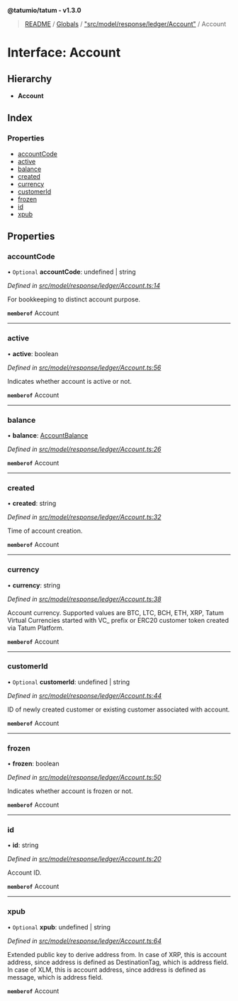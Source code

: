 **@tatumio/tatum - v1.3.0**

> [README](../README.md) / [Globals](../globals.md) / ["src/model/response/ledger/Account"](../modules/_src_model_response_ledger_account_.md) / Account

# Interface: Account

## Hierarchy

* **Account**

## Index

### Properties

* [accountCode](_src_model_response_ledger_account_.account.md#accountcode)
* [active](_src_model_response_ledger_account_.account.md#active)
* [balance](_src_model_response_ledger_account_.account.md#balance)
* [created](_src_model_response_ledger_account_.account.md#created)
* [currency](_src_model_response_ledger_account_.account.md#currency)
* [customerId](_src_model_response_ledger_account_.account.md#customerid)
* [frozen](_src_model_response_ledger_account_.account.md#frozen)
* [id](_src_model_response_ledger_account_.account.md#id)
* [xpub](_src_model_response_ledger_account_.account.md#xpub)

## Properties

### accountCode

• `Optional` **accountCode**: undefined \| string

*Defined in [src/model/response/ledger/Account.ts:14](https://github.com/tatumio/tatum-js/blob/31bb1b4/src/model/response/ledger/Account.ts#L14)*

For bookkeeping to distinct account purpose.

**`memberof`** Account

___

### active

•  **active**: boolean

*Defined in [src/model/response/ledger/Account.ts:56](https://github.com/tatumio/tatum-js/blob/31bb1b4/src/model/response/ledger/Account.ts#L56)*

Indicates whether account is active or not.

**`memberof`** Account

___

### balance

•  **balance**: [AccountBalance](_src_model_response_ledger_accountbalance_.accountbalance.md)

*Defined in [src/model/response/ledger/Account.ts:26](https://github.com/tatumio/tatum-js/blob/31bb1b4/src/model/response/ledger/Account.ts#L26)*

**`memberof`** Account

___

### created

•  **created**: string

*Defined in [src/model/response/ledger/Account.ts:32](https://github.com/tatumio/tatum-js/blob/31bb1b4/src/model/response/ledger/Account.ts#L32)*

Time of account creation.

**`memberof`** Account

___

### currency

•  **currency**: string

*Defined in [src/model/response/ledger/Account.ts:38](https://github.com/tatumio/tatum-js/blob/31bb1b4/src/model/response/ledger/Account.ts#L38)*

Account currency. Supported values are BTC, LTC, BCH, ETH, XRP, Tatum Virtual Currencies started with VC_ prefix or ERC20 customer token created via Tatum Platform.

**`memberof`** Account

___

### customerId

• `Optional` **customerId**: undefined \| string

*Defined in [src/model/response/ledger/Account.ts:44](https://github.com/tatumio/tatum-js/blob/31bb1b4/src/model/response/ledger/Account.ts#L44)*

ID of newly created customer or existing customer associated with account.

**`memberof`** Account

___

### frozen

•  **frozen**: boolean

*Defined in [src/model/response/ledger/Account.ts:50](https://github.com/tatumio/tatum-js/blob/31bb1b4/src/model/response/ledger/Account.ts#L50)*

Indicates whether account is frozen or not.

**`memberof`** Account

___

### id

•  **id**: string

*Defined in [src/model/response/ledger/Account.ts:20](https://github.com/tatumio/tatum-js/blob/31bb1b4/src/model/response/ledger/Account.ts#L20)*

Account ID.

**`memberof`** Account

___

### xpub

• `Optional` **xpub**: undefined \| string

*Defined in [src/model/response/ledger/Account.ts:64](https://github.com/tatumio/tatum-js/blob/31bb1b4/src/model/response/ledger/Account.ts#L64)*

Extended public key to derive address from.
In case of XRP, this is account address, since address is defined as DestinationTag, which is address field.
In case of XLM, this is account address, since address is defined as message, which is address field.

**`memberof`** Account
